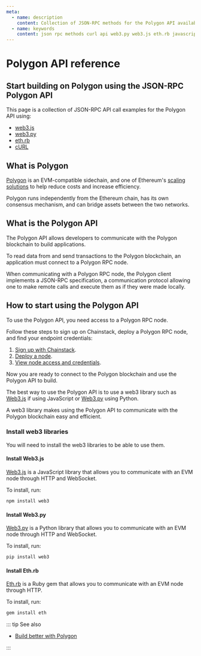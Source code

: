 ```yaml
---
meta:
  - name: description
    content: Collection of JSON-RPC methods for the Polygon API available with examples in web3.js, web3.py, eth.rb, and cURL.
  - name: keywords
    content: json rpc methods curl api web3.py web3.js eth.rb javascript python ruby polygon
---
```


# Polygon API reference

## Start building on Polygon using the JSON-RPC Polygon API

This page is a collection of JSON-RPC API call examples for the Polygon API using:

- [web3.js](https://web3js.readthedocs.io/)
- [web3.py](https://web3py.readthedocs.io/)
- [eth.rb](https://github.com/q9f/eth.rb/)
- [cURL](https://curl.se/)

## What is Polygon

[Polygon](https://docs.polygon.technology/docs/develop/getting-started) is an EVM-compatible sidechain, and one of Ethereum's [scaling solutions](https://chainstack.com/solving-the-blockchain-trilemma-scaling-solutions-for-ethereum/) to help reduce costs and increase efficiency.

Polygon runs independently from the Ethereum chain, has its own consensus mechanism, and can bridge assets between the two networks.

## What is the Polygon API

The Polygon API allows developers to communicate with the Polygon blockchain to build applications.

To read data from and send transactions to the Polygon blockchain, an application must connect to a Polygon RPC node.

When communicating with a Polygon RPC node, the Polygon client implements a JSON-RPC specification, a communication protocol allowing one to make remote calls and execute them as if they were made locally.

## How to start using the Polygon API

To use the Polygon API, you need access to a Polygon RPC node.

Follow these steps to sign up on Chainstack, deploy a Polygon RPC node, and find your endpoint credentials:

1. <a href="https://console.chainstack.com/user/account/create" target="_blank">Sign up with Chainstack</a>.
1. [Deploy a node](/platform/join-a-public-network#join-a-polygon-pos-network).
1. [View node access and credentials](/platform/view-node-access-and-credentials).

Now you are ready to connect to the Polygon blockchain and use the Polygon API to build.

The best way to use the Polygon API is to use a web3 library such as [Web3.js](https://web3js.readthedocs.io/) if using JavaScript or [Web3.py](https://web3py.readthedocs.io/) using Python.

A web3 library makes using the Polygon API to communicate with the Polygon blockchain easy and efficient.

### Install web3 libraries

You will need to install the web3 libraries to be able to use them.

#### Install Web3.js

[Web3.js](https://web3js.readthedocs.io/) is a JavaScript library that allows you to communicate with an EVM node through HTTP and WebSocket.

To install, run:

```sh
npm install web3
```

#### Install Web3.py

[Web3.py](https://web3py.readthedocs.io/) is a Python library that allows you to communicate with an EVM node through HTTP and WebSocket.

To install, run:

```sh
pip install web3
```

#### Install Eth.rb

[Eth.rb](https://github.com/q9f/eth.rb/) is a Ruby gem that allows you to communicate with an EVM node through HTTP.

To install, run:

```sh
gem install eth
```

::: tip See also

* <a href="https://chainstack.com/build-better-with-polygon/" target="_blank">Build better with Polygon</a>

:::
